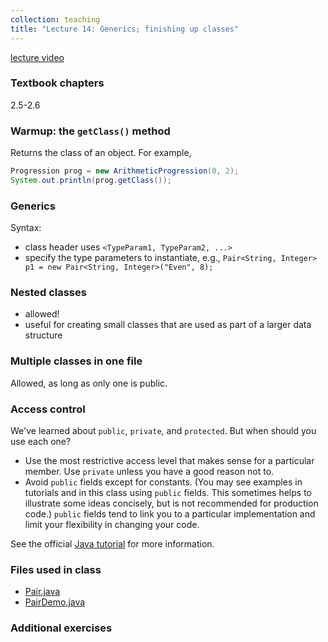 ```yaml
---
collection: teaching
title: "Lecture 14: Generics; finishing up classes"
---
```


[lecture video]()

### Textbook chapters
2.5-2.6

### Warmup: the `getClass()` method

Returns the class of an object. For example,
```java
Progression prog = new ArithmeticProgression(0, 2);
System.out.println(prog.getClass());
```

### Generics

Syntax:
* class header uses `<TypeParam1, TypeParam2, ...>`
* specify the type parameters to instantiate, e.g., `Pair<String, Integer> p1 =
    new Pair<String, Integer>("Even", 8);`

### Nested classes

* allowed!
* useful for creating small classes that are used as part of a larger data
    structure

### Multiple classes in one file

Allowed, as long as only one is public.

### Access control

We've learned about `public`, `private`, and `protected`. But when should you
use each one?
* Use the most restrictive access level that makes sense for a particular member. Use `private` unless you have a good reason not to.
* Avoid `public` fields except for constants. (You may see examples in tutorials and in this class using `public` fields. This sometimes helps to illustrate some ideas concisely, but is not recommended for production code.) `public` fields tend to link you to a particular implementation and limit your flexibility in changing your code.

See the official [Java tutorial](https://docs.oracle.com/javase/tutorial/java/javaOO/accesscontrol.html) for more information.

### Files used in class
* [Pair.java](https://lgw2.github.io/teaching/csci132-fall-2022/lectures/Pair.java)
* [PairDemo.java](https://lgw2.github.io/teaching/csci132-fall-2022/lectures/PairDemo.java)

### Additional exercises
